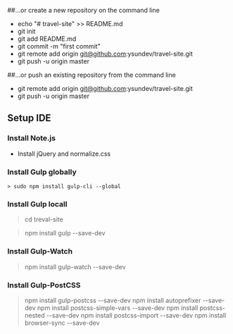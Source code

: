 ##…or create a new repository on the command line
- echo "# travel-site" >> README.md
- git init
- git add README.md
- git commit -m "first commit"
- git remote add origin git@github.com:ysundev/travel-site.git
- git push -u origin master

##…or push an existing repository from the command line
- git remote add origin git@github.com:ysundev/travel-site.git
- git push -u origin master

## Setup IDE
### Install Note.js
- Install jQuery and normalize.css

### Install Gulp globally

	> sudo npm install gulp-cli --global

### Install Gulp locall
   > cd treval-site
   
   > npm install gulp --save-dev
   
### Install Gulp-Watch
> npm install gulp-watch --save-dev

### Install Gulp-PostCSS
> npm install gulp-postcss --save-dev
> npm install autoprefixer --save-dev
> npm install postcss-simple-vars --save-dev
> npm install postcss-nested --save-dev
> npm install postcss-import --save-dev
> npm install browser-sync --save-dev